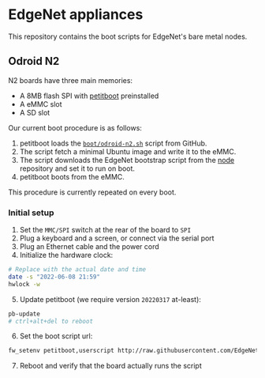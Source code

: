 # EdgeNet appliances

This repository contains the boot scripts for EdgeNet's bare metal nodes.

## Odroid N2

N2 boards have three main memories:
- A 8MB flash SPI with [petitboot][petitboot] preinstalled
- A eMMC slot
- A SD slot

Our current boot procedure is as follows:
1. petitboot loads the [`boot/odroid-n2.sh`](/boot/odroid-n2.sh) script from GitHub.
2. The script fetch a minimal Ubuntu image and write it to the eMMC.
3. The script downloads the EdgeNet bootstrap script from the [node][node] repository and set it to run on boot.
4. petitboot boots from the eMMC.

This procedure is currently repeated on every boot.

### Initial setup

1. Set the `MMC/SPI` switch at the rear of the board to `SPI`
2. Plug a keyboard and a screen, or connect via the serial port
3. Plug an Ethernet cable and the power cord
4. Initialize the hardware clock:
```bash
# Replace with the actual date and time
date -s "2022-06-08 21:59"
hwlock -w
```
5. Update petitboot (we require version `20220317` at-least):
```bash
pb-update
# ctrl+alt+del to reboot
```
6. Set the boot script url:
```bash
fw_setenv petitboot,userscript http://raw.githubusercontent.com/EdgeNet-project/hardware/main/boot/odroid-n2.sh
```
7. Reboot and verify that the board actually runs the script

[node]: https://github.com/EdgeNet-project/node
[petitboot]: https://forum.odroid.com/viewtopic.php?t=33873
